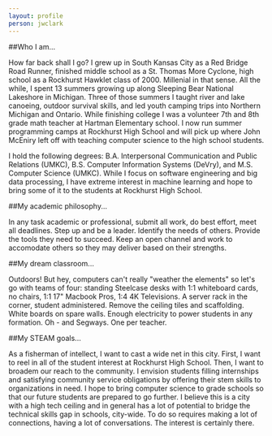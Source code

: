 ```yaml
---
layout: profile
person: jwclark
---
```

##Who I am...

How far back shall I go? I grew up in South Kansas City as a Red Bridge Road Runner, finished middle school as a St. Thomas More Cyclone, high school as a Rockhurst Hawklet class of 2000. Millenial in that sense. All the while, I spent 13 summers growing up along Sleeping Bear National Lakeshore in Michigan. Three of those summers I taught river and lake canoeing, outdoor survival skills, and led youth camping trips into Northern Michigan and Ontario. While finishing college I was a volunteer 7th and 8th grade math teacher at Hartman Elementary school. I now run summer programming camps at Rockhurst High School and will pick up where John McEniry left off with teaching computer science to the high school students.

I hold the following degrees: B.A. Interpersonal Communication and Public Relations (UMKC), B.S. Computer Information Systems (DeVry), and M.S. Computer Science (UMKC). While I focus on software engineering and big data processing, I have extreme interest in machine learning and hope to bring some of it to the students at Rockhurst High School.

##My academic philosophy...

In any task academic or professional, submit all work, do best effort, meet all deadlines. Step up and be a leader. Identify the needs of others. Provide the tools they need to succeed. Keep an open channel and work to accomodate others so they may deliver based on their strengths. 

##My dream classroom...

Outdoors! But hey, computers can't really "weather the elements" so let's go with teams of four: standing Steelcase desks with 1:1 whiteboard cards, no chairs, 1:1 17" Macbook Pros, 1:4 4K Televisions. A server rack in the corner, student administered. Remove the ceiling tiles and scaffolding. White boards on spare walls. Enough electricity to power students in any formation. Oh - and Segways. One per teacher.

##My STEAM goals...

As a fisherman of intellect, I want to cast a wide net in this city. First, I want to reel in all of the student interest at Rockhurst High School. Then, I want to broadem our reach to the community. I envision students filling internships and satisfying community service obligations by offering their stem skills to organizations in need. I hope to bring computer science to grade schools so that our future students are prepared to go further. I believe this is a city with a high tech ceiling and in general has a lot of potential to bridge the technical skills gap in schools, city-wide. To do so requires making a lot of connections, having a lot of conversations. The interest is certainly there.
